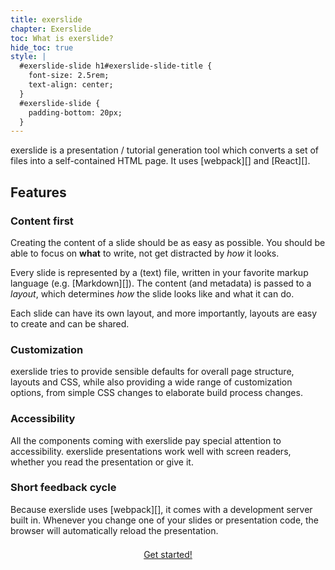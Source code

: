 ```yaml
---
title: exerslide
chapter: Exerslide
toc: What is exerslide?
hide_toc: true
style: |
  #exerslide-slide h1#exerslide-slide-title {
    font-size: 2.5rem;
    text-align: center;
  }
  #exerslide-slide {
    padding-bottom: 20px;
  }
---
```


exerslide is a presentation / tutorial generation tool which converts a set of 
files into a self-contained HTML page. It uses [webpack][] and [React][].

## Features

### Content first

Creating the content of a slide should be as easy as possible. You should be 
able to focus on **what** to write, not get distracted by *how* it looks. 

Every slide is represented by a (text) file, written in your favorite markup 
language (e.g. [Markdown][]). The content (and metadata) is passed to a 
*layout*, which determines *how* the slide looks like and what it can do.

Each slide can have its own layout, and more importantly, layouts are easy to 
create and can be shared.

### Customization

exerslide tries to provide sensible defaults for overall page structure, 
layouts and CSS, while also providing a wide range of customization options,
from simple CSS changes to elaborate build process changes.

### Accessibility

All the components coming with exerslide pay special attention to 
accessibility. exerslide presentations work well with screen readers, whether 
you read the presentation or give it.

### Short feedback cycle

Because exerslide uses [webpack][], it comes with a development server built 
in. Whenever you change one of your slides or presentation code, the browser 
will automatically reload the presentation.

<a
  class="primary button"
  style="text-align: center;margin-top: 1.5em;display: block;"
  href="#/get_started">
  Get started!
</a>
